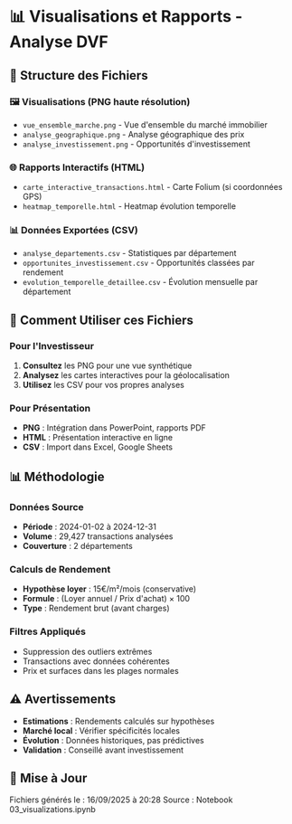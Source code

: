 # 📊 Visualisations et Rapports - Analyse DVF

## 📁 Structure des Fichiers

### 🖼️ Visualisations (PNG haute résolution)
- `vue_ensemble_marche.png` - Vue d'ensemble du marché immobilier
- `analyse_geographique.png` - Analyse géographique des prix
- `analyse_investissement.png` - Opportunités d'investissement

### 🌐 Rapports Interactifs (HTML)
- `carte_interactive_transactions.html` - Carte Folium (si coordonnées GPS)
- `heatmap_temporelle.html` - Heatmap évolution temporelle

### 📊 Données Exportées (CSV)
- `analyse_departements.csv` - Statistiques par département
- `opportunites_investissement.csv` - Opportunités classées par rendement
- `evolution_temporelle_detaillee.csv` - Évolution mensuelle par département

## 🎯 Comment Utiliser ces Fichiers

### Pour l'Investisseur
1. **Consultez** les PNG pour une vue synthétique
2. **Analysez** les cartes interactives pour la géolocalisation
3. **Utilisez** les CSV pour vos propres analyses

### Pour Présentation
- **PNG** : Intégration dans PowerPoint, rapports PDF
- **HTML** : Présentation interactive en ligne
- **CSV** : Import dans Excel, Google Sheets

## 📊 Méthodologie

### Données Source
- **Période** : 2024-01-02 à 2024-12-31
- **Volume** : 29,427 transactions analysées
- **Couverture** : 2 départements

### Calculs de Rendement
- **Hypothèse loyer** : 15€/m²/mois (conservative)
- **Formule** : (Loyer annuel / Prix d'achat) × 100
- **Type** : Rendement brut (avant charges)

### Filtres Appliqués
- Suppression des outliers extrêmes
- Transactions avec données cohérentes
- Prix et surfaces dans les plages normales

## ⚠️ Avertissements

- **Estimations** : Rendements calculés sur hypothèses
- **Marché local** : Vérifier spécificités locales
- **Évolution** : Données historiques, pas prédictives
- **Validation** : Conseillé avant investissement

## 🔄 Mise à Jour

Fichiers générés le : 16/09/2025 à 20:28
Source : Notebook 03_visualizations.ipynb
